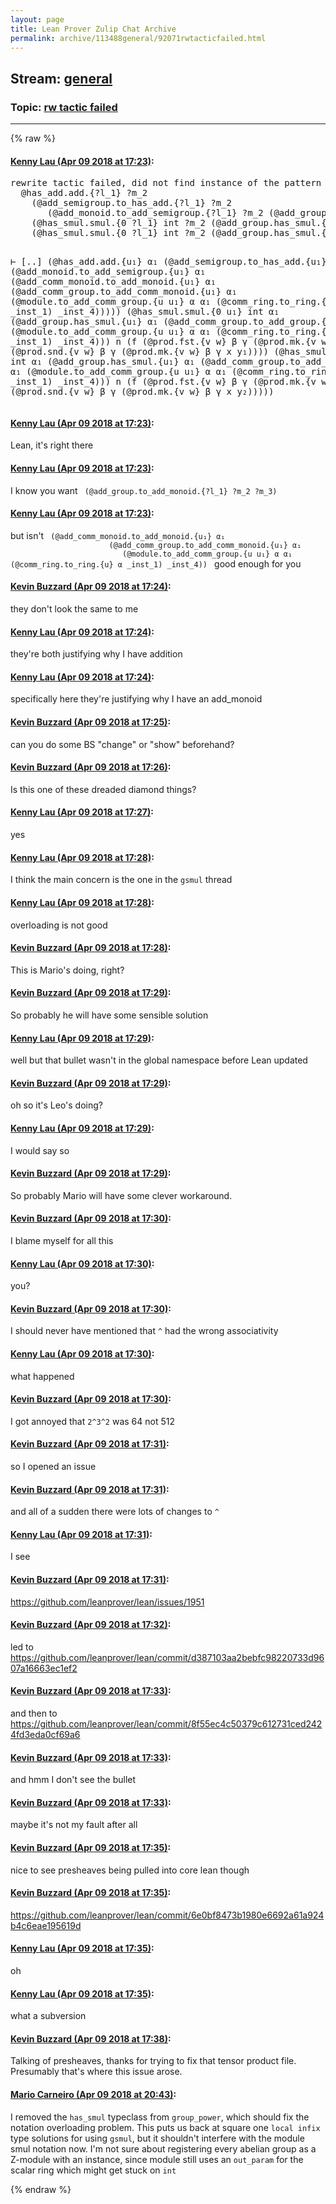 ```yaml
---
layout: page
title: Lean Prover Zulip Chat Archive 
permalink: archive/113488general/92071rwtacticfailed.html
---
```


## Stream: [general](index.html)
### Topic: [rw tactic failed](92071rwtacticfailed.html)

---


{% raw %}
#### [ Kenny Lau (Apr 09 2018 at 17:23)](https://leanprover.zulipchat.com/#narrow/stream/113488-general/topic/rw%20tactic%20failed/near/124840698):
<div class="codehilite"><pre><span></span>rewrite tactic failed, did not find instance of the pattern in the target expression
  @has_add.add.{?l_1} ?m_2
    (@add_semigroup.to_has_add.{?l_1} ?m_2
       (@add_monoid.to_add_semigroup.{?l_1} ?m_2 (@add_group.to_add_monoid.{?l_1} ?m_2 ?m_3)))
    (@has_smul.smul.{0 ?l_1} int ?m_2 (@add_group.has_smul.{?l_1} ?m_2 ?m_3) ?m_4 ?m_5)
    (@has_smul.smul.{0 ?l_1} int ?m_2 (@add_group.has_smul.{?l_1} ?m_2 ?m_3) ?m_6 ?m_5)


⊢ [..]
          (@has_add.add.{u₁} α₁
             (@add_semigroup.to_has_add.{u₁} α₁
                (@add_monoid.to_add_semigroup.{u₁} α₁
                   (@add_comm_monoid.to_add_monoid.{u₁} α₁
                      (@add_comm_group.to_add_comm_monoid.{u₁} α₁
                         (@module.to_add_comm_group.{u u₁} α α₁ (@comm_ring.to_ring.{u} α _inst_1) _inst_4)))))
             (@has_smul.smul.{0 u₁} int α₁
                (@add_group.has_smul.{u₁} α₁
                   (@add_comm_group.to_add_group.{u₁} α₁
                      (@module.to_add_comm_group.{u u₁} α α₁ (@comm_ring.to_ring.{u} α _inst_1) _inst_4)))
                n
                (f (@prod.fst.{v w} β γ (@prod.mk.{v w} β γ x y₁))
                   (@prod.snd.{v w} β γ (@prod.mk.{v w} β γ x y₁))))
             (@has_smul.smul.{0 u₁} int α₁
                (@add_group.has_smul.{u₁} α₁
                   (@add_comm_group.to_add_group.{u₁} α₁
                      (@module.to_add_comm_group.{u u₁} α α₁ (@comm_ring.to_ring.{u} α _inst_1) _inst_4)))
                n
                (f (@prod.fst.{v w} β γ (@prod.mk.{v w} β γ x y₂))
                   (@prod.snd.{v w} β γ (@prod.mk.{v w} β γ x y₂)))))
</pre></div>

#### [ Kenny Lau (Apr 09 2018 at 17:23)](https://leanprover.zulipchat.com/#narrow/stream/113488-general/topic/rw%20tactic%20failed/near/124840702):
<p>Lean, it's right there</p>

#### [ Kenny Lau (Apr 09 2018 at 17:23)](https://leanprover.zulipchat.com/#narrow/stream/113488-general/topic/rw%20tactic%20failed/near/124840706):
<p>I know you want <code> (@add_group.to_add_monoid.{?l_1} ?m_2 ?m_3) </code></p>

#### [ Kenny Lau (Apr 09 2018 at 17:23)](https://leanprover.zulipchat.com/#narrow/stream/113488-general/topic/rw%20tactic%20failed/near/124840714):
<p>but isn't <code> (@add_comm_monoid.to_add_monoid.{u₁} α₁
                      (@add_comm_group.to_add_comm_monoid.{u₁} α₁
                         (@module.to_add_comm_group.{u u₁} α α₁ (@comm_ring.to_ring.{u} α _inst_1) _inst_4)) </code> good enough for you</p>

#### [ Kevin Buzzard (Apr 09 2018 at 17:24)](https://leanprover.zulipchat.com/#narrow/stream/113488-general/topic/rw%20tactic%20failed/near/124840765):
<p>they don't look the same to me</p>

#### [ Kenny Lau (Apr 09 2018 at 17:24)](https://leanprover.zulipchat.com/#narrow/stream/113488-general/topic/rw%20tactic%20failed/near/124840772):
<p>they're both justifying why I have addition</p>

#### [ Kenny Lau (Apr 09 2018 at 17:24)](https://leanprover.zulipchat.com/#narrow/stream/113488-general/topic/rw%20tactic%20failed/near/124840785):
<p>specifically here they're justifying why I have an add_monoid</p>

#### [ Kevin Buzzard (Apr 09 2018 at 17:25)](https://leanprover.zulipchat.com/#narrow/stream/113488-general/topic/rw%20tactic%20failed/near/124840789):
<p>can you do some BS "change" or "show" beforehand?</p>

#### [ Kevin Buzzard (Apr 09 2018 at 17:26)](https://leanprover.zulipchat.com/#narrow/stream/113488-general/topic/rw%20tactic%20failed/near/124840855):
<p>Is this one of these dreaded diamond things?</p>

#### [ Kenny Lau (Apr 09 2018 at 17:27)](https://leanprover.zulipchat.com/#narrow/stream/113488-general/topic/rw%20tactic%20failed/near/124840877):
<p>yes</p>

#### [ Kenny Lau (Apr 09 2018 at 17:28)](https://leanprover.zulipchat.com/#narrow/stream/113488-general/topic/rw%20tactic%20failed/near/124840945):
<p>I think the main concern is the one in the <code>gsmul</code> thread</p>

#### [ Kenny Lau (Apr 09 2018 at 17:28)](https://leanprover.zulipchat.com/#narrow/stream/113488-general/topic/rw%20tactic%20failed/near/124840947):
<p>overloading is not good</p>

#### [ Kevin Buzzard (Apr 09 2018 at 17:28)](https://leanprover.zulipchat.com/#narrow/stream/113488-general/topic/rw%20tactic%20failed/near/124840956):
<p>This is Mario's doing, right?</p>

#### [ Kevin Buzzard (Apr 09 2018 at 17:29)](https://leanprover.zulipchat.com/#narrow/stream/113488-general/topic/rw%20tactic%20failed/near/124840967):
<p>So probably he will have some sensible solution</p>

#### [ Kenny Lau (Apr 09 2018 at 17:29)](https://leanprover.zulipchat.com/#narrow/stream/113488-general/topic/rw%20tactic%20failed/near/124840979):
<p>well but that bullet wasn't in the global namespace before Lean updated</p>

#### [ Kevin Buzzard (Apr 09 2018 at 17:29)](https://leanprover.zulipchat.com/#narrow/stream/113488-general/topic/rw%20tactic%20failed/near/124840988):
<p>oh so it's Leo's doing?</p>

#### [ Kenny Lau (Apr 09 2018 at 17:29)](https://leanprover.zulipchat.com/#narrow/stream/113488-general/topic/rw%20tactic%20failed/near/124840991):
<p>I would say so</p>

#### [ Kevin Buzzard (Apr 09 2018 at 17:29)](https://leanprover.zulipchat.com/#narrow/stream/113488-general/topic/rw%20tactic%20failed/near/124840993):
<p>So probably Mario will have some clever workaround.</p>

#### [ Kevin Buzzard (Apr 09 2018 at 17:30)](https://leanprover.zulipchat.com/#narrow/stream/113488-general/topic/rw%20tactic%20failed/near/124841050):
<p>I blame myself for all this</p>

#### [ Kenny Lau (Apr 09 2018 at 17:30)](https://leanprover.zulipchat.com/#narrow/stream/113488-general/topic/rw%20tactic%20failed/near/124841057):
<p>you?</p>

#### [ Kevin Buzzard (Apr 09 2018 at 17:30)](https://leanprover.zulipchat.com/#narrow/stream/113488-general/topic/rw%20tactic%20failed/near/124841059):
<p>I should never have mentioned that <code>^</code> had the wrong associativity</p>

#### [ Kenny Lau (Apr 09 2018 at 17:30)](https://leanprover.zulipchat.com/#narrow/stream/113488-general/topic/rw%20tactic%20failed/near/124841066):
<p>what happened</p>

#### [ Kevin Buzzard (Apr 09 2018 at 17:30)](https://leanprover.zulipchat.com/#narrow/stream/113488-general/topic/rw%20tactic%20failed/near/124841075):
<p>I got annoyed that <code>2^3^2</code> was 64 not 512</p>

#### [ Kevin Buzzard (Apr 09 2018 at 17:31)](https://leanprover.zulipchat.com/#narrow/stream/113488-general/topic/rw%20tactic%20failed/near/124841079):
<p>so I opened an issue</p>

#### [ Kevin Buzzard (Apr 09 2018 at 17:31)](https://leanprover.zulipchat.com/#narrow/stream/113488-general/topic/rw%20tactic%20failed/near/124841091):
<p>and all of a sudden there were lots of changes to <code>^</code></p>

#### [ Kenny Lau (Apr 09 2018 at 17:31)](https://leanprover.zulipchat.com/#narrow/stream/113488-general/topic/rw%20tactic%20failed/near/124841100):
<p>I see</p>

#### [ Kevin Buzzard (Apr 09 2018 at 17:31)](https://leanprover.zulipchat.com/#narrow/stream/113488-general/topic/rw%20tactic%20failed/near/124841109):
<p><a href="https://github.com/leanprover/lean/issues/1951" target="_blank" title="https://github.com/leanprover/lean/issues/1951">https://github.com/leanprover/lean/issues/1951</a></p>

#### [ Kevin Buzzard (Apr 09 2018 at 17:32)](https://leanprover.zulipchat.com/#narrow/stream/113488-general/topic/rw%20tactic%20failed/near/124841168):
<p>led to <a href="https://github.com/leanprover/lean/commit/d387103aa2bebfc98220733d9607a16663ec1ef2" target="_blank" title="https://github.com/leanprover/lean/commit/d387103aa2bebfc98220733d9607a16663ec1ef2">https://github.com/leanprover/lean/commit/d387103aa2bebfc98220733d9607a16663ec1ef2</a></p>

#### [ Kevin Buzzard (Apr 09 2018 at 17:33)](https://leanprover.zulipchat.com/#narrow/stream/113488-general/topic/rw%20tactic%20failed/near/124841186):
<p>and then to <a href="https://github.com/leanprover/lean/commit/8f55ec4c50379c612731ced2424fd3eda0cf69a6" target="_blank" title="https://github.com/leanprover/lean/commit/8f55ec4c50379c612731ced2424fd3eda0cf69a6">https://github.com/leanprover/lean/commit/8f55ec4c50379c612731ced2424fd3eda0cf69a6</a></p>

#### [ Kevin Buzzard (Apr 09 2018 at 17:33)](https://leanprover.zulipchat.com/#narrow/stream/113488-general/topic/rw%20tactic%20failed/near/124841195):
<p>and hmm I don't see the bullet</p>

#### [ Kevin Buzzard (Apr 09 2018 at 17:33)](https://leanprover.zulipchat.com/#narrow/stream/113488-general/topic/rw%20tactic%20failed/near/124841205):
<p>maybe it's not my fault after all</p>

#### [ Kevin Buzzard (Apr 09 2018 at 17:35)](https://leanprover.zulipchat.com/#narrow/stream/113488-general/topic/rw%20tactic%20failed/near/124841287):
<p>nice to see presheaves being pulled into core lean though</p>

#### [ Kevin Buzzard (Apr 09 2018 at 17:35)](https://leanprover.zulipchat.com/#narrow/stream/113488-general/topic/rw%20tactic%20failed/near/124841289):
<p><a href="https://github.com/leanprover/lean/commit/6e0bf8473b1980e6692a61a924b4c6eae195619d" target="_blank" title="https://github.com/leanprover/lean/commit/6e0bf8473b1980e6692a61a924b4c6eae195619d">https://github.com/leanprover/lean/commit/6e0bf8473b1980e6692a61a924b4c6eae195619d</a></p>

#### [ Kenny Lau (Apr 09 2018 at 17:35)](https://leanprover.zulipchat.com/#narrow/stream/113488-general/topic/rw%20tactic%20failed/near/124841295):
<p>oh</p>

#### [ Kenny Lau (Apr 09 2018 at 17:35)](https://leanprover.zulipchat.com/#narrow/stream/113488-general/topic/rw%20tactic%20failed/near/124841296):
<p>what a subversion</p>

#### [ Kevin Buzzard (Apr 09 2018 at 17:38)](https://leanprover.zulipchat.com/#narrow/stream/113488-general/topic/rw%20tactic%20failed/near/124841420):
<p>Talking of presheaves, thanks for trying to fix that tensor product file. Presumably that's where this issue arose.</p>

#### [ Mario Carneiro (Apr 09 2018 at 20:43)](https://leanprover.zulipchat.com/#narrow/stream/113488-general/topic/rw%20tactic%20failed/near/124849118):
<p>I removed the <code>has_smul</code> typeclass from <code>group_power</code>, which should fix the notation overloading problem. This puts us back at square one <code>local infix</code> type solutions for using <code>gsmul</code>, but it shouldn't interfere with the module smul notation now. I'm not sure about registering every abelian group as a Z-module with an instance, since module still uses an <code>out_param</code> for the scalar ring which might get stuck on <code>int</code></p>


{% endraw %}
